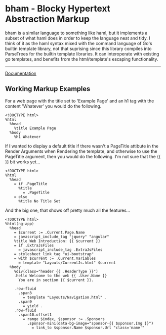 # bham - Blocky Hypertext Abstraction Markup

bham is a similar language to something like haml, but it implements
a subset of what haml does in order to keep the language neat and tidy.
I think of it as the haml syntax mixed with the command language of Go's
builtin template library, not that suprising since this library compiles 
into ParseTrees for the builtin template libraries. It can interoperate
with existing go templates, and benefits from the html/template's
escaping functionality.

----------------------

[Documentation](http://godoc.org/github.com/acsellers/unitemplate/bham)


## Working Markup Examples

For a web page with the title set to 'Example Page' and an h1 tag
with the content 'Whatever' you would do the following.

```
<!DOCTYPE html>
%html
  %head
    %title Example Page
  %body
    %h1 Whatever
```

If I wanted to display a default title if there wasn't a PageTitle 
attibute in the Render Arguments when Rendering the template, and
otherwise to use the PageTitle argument, then you would do the 
following. I'm not sure that the {{ }} bit works yet...

```
<!DOCTYPE html>
%html
  %head
    = if .PageTitle
      %title
        = .PageTitle
    = else
      %title No Title Set
```

And the big one, that shows off pretty much all the features...
```
<!DOCTYPE html>
%html(ng-app)
  %head
    = $current := .Current.Page.Name
    = javascript_include_tag "jquery" "angular"
    %title Web Introduction: {{ $current }}
    = if .ExtraJsFiles
      = javascript_include_tag .ExtraJsFiles
    = stylesheet_link_tag "ui-bootstrap"
    = with $current := .Current.Variables
      = template "Layouts/CurrentJs.html" $current
  %body
    %div(class="header {{ .HeaderType }}")
    .hello Welcome to the web {{ .User.Name }}
      You are in section {{ $current }}.

    .row-fluid
      .span3
        = template "Layouts/Navigation.html" .
      .span9
        = yield .
    .row-fluid
      .span10.offset1
        = range $index, $sponsor := .Sponsors
          .sponsor-mini(data-bg-image="sponsor-{{ $sponsor.Img }}")
            = link_to $sponsor.Name $sponsor.Url "class='name'"
```

